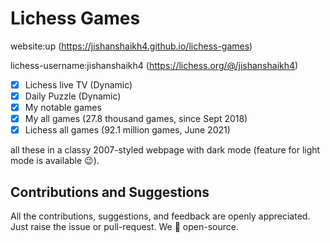 # Lichess Games

website:up (https://jishanshaikh4.github.io/lichess-games)

lichess-username:jishanshaikh4 (https://lichess.org/@/jishanshaikh4)

- [x] Lichess live TV (Dynamic)
- [x] Daily Puzzle (Dynamic)
- [x] My notable games
- [x] My all games (27.8 thousand games, since Sept 2018)
- [x] Lichess all games (92.1 million games, June 2021)

all these in a classy 2007-styled webpage with dark mode (feature for light mode is available 😉).

## Contributions and Suggestions

All the contributions, suggestions, and feedback are openly appreciated. Just raise the issue or pull-request. We 🖤 open-source.
